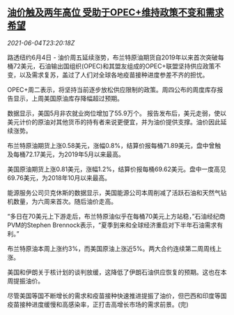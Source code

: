 <!--1622849462000-->
[油价触及两年高位 受助于OPEC+维持政策不变和需求希望](https://cn.reuters.com/article/oil-close-0604-fri-idCNKCS2DG2LE)
------

<div><i>2021-06-04T23:20:18Z</i></div><p>路透纽约6月4日 - 油价周五延续涨势，布兰特原油期货自2019年以来首次突破每桶72美元，石油输出国组织(OPEC)和其盟友组成的OPEC+联盟坚持供应政策不变，以及需求复苏，盖过了人们对全球各地疫苗接种进度参差不齐的担忧。</p><p>OPEC+周二表示，将坚持当前逐步放松供应限制的政策。周四公布的周度库存报告显示，上周美国原油库存降幅超过预期。</p><p>数据显示，美国5月非农就业岗位增加了55.9万个。 报告发布后，美元走弱，使以美元计价的原油对其他货币的持有者来说更便宜，并为油价提供支撑。油价因此延续涨势。</p><p>布兰特原油期货上涨0.58美元，涨幅0.8%，结算价报每桶71.89美元，盘中曾触及每桶72.17美元，为2019年5月以来最高。</p><p>美国原油期货上涨0.81美元，涨幅1.2%，结算价报每桶69.62美元。盘中一度高见69.76美元，为2018年10月以来最高。</p><p>能源服务公司贝克休斯的数据显示，美国能源公司本周削减了活跃石油和天然气钻机数量，为六周来首次。随后油价走高。</p><p>“多日在70美元上下游走后，布兰特原油似乎在每桶70美元上方站稳，”石油经纪商PVM的Stephen Brennock表示，“夏季到来和全球经济重启对下半年石油需求有利。”</p><p>布兰特原油本周上涨约3%，而美国原油上涨近5%。两大合约连续第二周周线上涨。</p><p>美国和伊朗关于核计划的谈判放缓，这降低了伊朗石油供应恢复的预期。这也在本周提振油价。</p><p>尽管美国等国不断增长的需求和疫苗接种快速推进提振了油价，但巴西和印度等国疫苗接种进度缓慢和高感染率，正打击高增长市场的需求前景。(完)</p>
